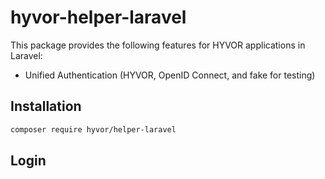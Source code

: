 # hyvor-helper-laravel

This package provides the following features for HYVOR applications in Laravel:

- Unified Authentication (HYVOR, OpenID Connect, and fake for testing)

## Installation 

```bash
composer require hyvor/helper-laravel
```

## Login 